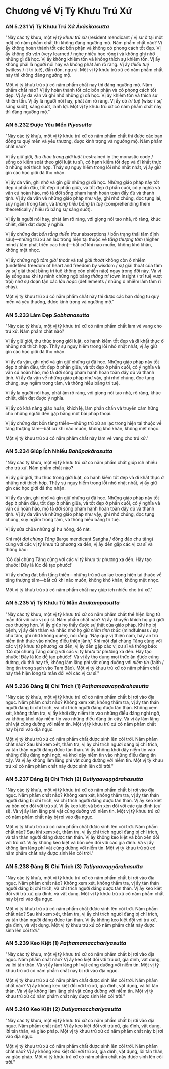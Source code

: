 # Chương về Vị Tỳ Khưu Trú Xứ

### AN 5.231 Vị Tỳ Khưu Trú Xứ *Āvāsikasutta*

"Này các tỳ khưu, một *vị tỳ khưu trú xứ* (resident mendicant / vị sư ở tại một nơi) có năm phẩm chất thì không đáng ngưỡng mộ.
Năm phẩm chất nào? Vị ấy không hoàn thành tốt các bổn phận và không có phong cách tốt đẹp. Vị ấy không *đa văn* (very learned / nghe nhiều học rộng) và không ghi nhớ những gì đã học. Vị ấy không khiêm tốn và không thích sự khiêm tốn. Vị ấy không phải là người nói hay và không phát âm rõ ràng. Vị ấy *thiểu tuệ* (witless / ít trí tuệ), đần độn, ngu si. Một vị tỳ khưu trú xứ có năm phẩm chất này thì không đáng ngưỡng mộ.

Một vị tỳ khưu trú xứ có năm phẩm chất này thì đáng ngưỡng mộ. Năm phẩm chất nào?
Vị ấy hoàn thành tốt các bổn phận và có phong cách tốt đẹp. Vị ấy đa văn và ghi nhớ những gì đã học. Vị ấy khiêm tốn và thích sự khiêm tốn. Vị ấy là người nói hay, phát âm rõ ràng. Vị ấy có *trí tuệ* (wise / sự sáng suốt), sáng suốt, lanh lợi. Một vị tỳ khưu trú xứ có năm phẩm chất này thì đáng ngưỡng mộ."

<!--pg-->
### AN 5.232 Được Yêu Mến *Piyasutta*

"Này các tỳ khưu, một vị tỳ khưu trú xứ có năm phẩm chất thì được các bạn đồng tu quý mến và yêu thương, được kính trọng và ngưỡng mộ. Năm phẩm chất nào?

Vị ấy giữ giới, *thu thúc trong giới luật* (restrained in the monastic code / sống có kiểm soát theo giới luật tu sĩ), có hạnh kiểm tốt đẹp và đi khất thực ở những nơi thích hợp. Thấy sự nguy hiểm trong lỗi nhỏ nhặt nhất, vị ấy giữ gìn các học giới đã thọ nhận.

Vị ấy đa văn, ghi nhớ và gìn giữ những gì đã học. Những giáo pháp này tốt đẹp ở phần đầu, tốt đẹp ở phần giữa, và tốt đẹp ở phần cuối, có ý nghĩa và văn cú hoàn hảo, mô tả đời sống phạm hạnh hoàn toàn đầy đủ và thanh tịnh. Vị ấy đa văn về những giáo pháp như vậy, ghi nhớ chúng, đọc tụng lại, suy ngẫm trong tâm, và *thông hiểu bằng trí tuệ* (comprehending them theoretically / hiểu rõ bằng sự sáng suốt).

Vị ấy là người nói hay, phát âm rõ ràng, với giọng nói tao nhã, rõ ràng, khúc chiết, diễn đạt được ý nghĩa.

Vị ấy chứng đạt *bốn tầng thiền* (four absorptions / bốn trạng thái tâm định sâu)—những trú xứ an lạc trong hiện tại thuộc về *tăng thượng tâm* (higher mind / tâm phát triển cao hơn)—bất cứ khi nào muốn, không khó khăn, không mệt nhọc.

Vị ấy chứng ngộ *tâm giải thoát* và *tuệ giải thoát* không còn ô nhiễm (undefiled freedom of heart and freedom by wisdom / sự giải thoát của tâm và sự giải thoát bằng trí tuệ không còn phiền não) ngay trong đời này. Và vị ấy sống sau khi tự mình chứng ngộ bằng *thắng trí* (own insight / trí tuệ vượt trội) nhờ sự đoạn tận các *lậu hoặc* (defilements / những ô nhiễm làm tâm rỉ chảy).

Một vị tỳ khưu trú xứ có năm phẩm chất này thì được các bạn đồng tu quý mến và yêu thương, được kính trọng và ngưỡng mộ."

<!--pg-->
### AN 5.233 Làm Đẹp *Sobhanasutta*

"Này các tỳ khưu, một vị tỳ khưu trú xứ có năm phẩm chất làm vẻ vang cho trú xứ. Năm phẩm chất nào?

Vị ấy giữ giới, thu thúc trong giới luật, có hạnh kiểm tốt đẹp và đi khất thực ở những nơi thích hợp. Thấy sự nguy hiểm trong lỗi nhỏ nhặt nhất, vị ấy giữ gìn các học giới đã thọ nhận.

Vị ấy đa văn, ghi nhớ và gìn giữ những gì đã học. Những giáo pháp này tốt đẹp ở phần đầu, tốt đẹp ở phần giữa, và tốt đẹp ở phần cuối, có ý nghĩa và văn cú hoàn hảo, mô tả đời sống phạm hạnh hoàn toàn đầy đủ và thanh tịnh. Vị ấy đa văn về những giáo pháp như vậy, ghi nhớ chúng, đọc tụng chúng, suy ngẫm trong tâm, và thông hiểu bằng trí tuệ.

Vị ấy là người nói hay, phát âm rõ ràng, với giọng nói tao nhã, rõ ràng, khúc chiết, diễn đạt được ý nghĩa.

Vị ấy có khả năng giáo huấn, khích lệ, làm phấn chấn và truyền cảm hứng cho những người đến gặp bằng một bài pháp thoại.

Vị ấy chứng đạt bốn tầng thiền—những trú xứ an lạc trong hiện tại thuộc về tăng thượng tâm—bất cứ khi nào muốn, không khó khăn, không mệt nhọc.

Một vị tỳ khưu trú xứ có năm phẩm chất này làm vẻ vang cho trú xứ."

<!--pg-->
### AN 5.234 Giúp Ích Nhiều *Bahūpakārasutta*

"Này các tỳ khưu, một vị tỳ khưu trú xứ có năm phẩm chất giúp ích nhiều cho trú xứ. Năm phẩm chất nào?

Vị ấy giữ giới, thu thúc trong giới luật, có hạnh kiểm tốt đẹp và đi khất thực ở những nơi thích hợp. Thấy sự nguy hiểm trong lỗi nhỏ nhặt nhất, vị ấy giữ gìn các học giới đã thọ nhận.

Vị ấy đa văn, ghi nhớ và gìn giữ những gì đã học. Những giáo pháp này tốt đẹp ở phần đầu, tốt đẹp ở phần giữa, và tốt đẹp ở phần cuối, có ý nghĩa và văn cú hoàn hảo, mô tả đời sống phạm hạnh hoàn toàn đầy đủ và thanh tịnh. Vị ấy đa văn về những giáo pháp như vậy, ghi nhớ chúng, đọc tụng chúng, suy ngẫm trong tâm, và thông hiểu bằng trí tuệ.

Vị ấy sửa chữa những gì hư hỏng, đổ nát.

Khi một *đại chúng Tăng* (large mendicant Saṅgha / đông đảo chư tăng) cùng với các vị tỳ khưu từ phương xa đến, vị ấy đến gặp các vị cư sĩ và thông báo:

'Có đại chúng Tăng cùng với các vị tỳ khưu từ phương xa đến. Hãy tạo phước! Đây là lúc để tạo phước!'

Vị ấy chứng đạt bốn tầng thiền—những trú xứ an lạc trong hiện tại thuộc về tăng thượng tâm—bất cứ khi nào muốn, không khó khăn, không mệt nhọc.

Một vị tỳ khưu trú xứ có năm phẩm chất này giúp ích nhiều cho trú xứ."

<!--pg-->
### AN 5.235 Vị Tỳ Khưu Từ Mẫn *Anukampasutta*

"Này các tỳ khưu, một vị tỳ khưu trú xứ có năm phẩm chất thể hiện lòng từ mẫn đối với các vị cư sĩ. Năm phẩm chất nào? Vị ấy khuyến khích họ giữ giới cao thượng hơn. Vị ấy giúp họ thấy được sự thật của giáo pháp. Khi họ bị bệnh, vị ấy đến thăm và nhắc nhở họ giữ *niềm tỉnh thức* (mindfulness / sự chú tâm, ghi nhớ không quên), nói rằng: 'Này quý vị thiện nam, hãy an trú niềm tỉnh thức vào những điều thiện lành.' Khi một đại chúng Tăng cùng với các vị tỳ khưu từ phương xa đến, vị ấy đến gặp các vị cư sĩ và thông báo: 'Có đại chúng Tăng cùng với các vị tỳ khưu từ phương xa đến. Hãy tạo phước! Đây là lúc để tạo phước!' Và vị ấy thọ dụng mọi thức ăn được cúng dường, dù thô hay tế, không làm lãng phí vật cúng dường với *niềm tin* (faith / lòng tin trong sạch vào Tam Bảo). Một vị tỳ khưu trú xứ có năm phẩm chất này thể hiện lòng từ mẫn đối với các vị cư sĩ."

<!--pg-->
### AN 5.236 Đáng Bị Chỉ Trích (1) *Paṭhamaavaṇṇārahasutta*

"Này các tỳ khưu, một vị tỳ khưu trú xứ có năm phẩm chất bị rơi vào địa ngục. Năm phẩm chất nào? Không xem xét, không thẩm tra, vị ấy tán thán người đáng bị chỉ trích, và chỉ trích người đáng được tán thán. Không xem xét, không thẩm tra, vị ấy khơi dậy niềm tin vào những điều đáng nghi ngờ, và không khơi dậy niềm tin vào những điều đáng tin cậy. Và vị ấy làm lãng phí vật cúng dường với niềm tin. Một vị tỳ khưu trú xứ có năm phẩm chất này bị rơi vào địa ngục.

Một vị tỳ khưu trú xứ có năm phẩm chất được sinh lên cõi trời. Năm phẩm chất nào? Sau khi xem xét, thẩm tra, vị ấy chỉ trích người đáng bị chỉ trích, và tán thán người đáng được tán thán. Vị ấy không khơi dậy niềm tin vào những điều đáng nghi ngờ, và khơi dậy niềm tin vào những điều đáng tin cậy. Và vị ấy không làm lãng phí vật cúng dường với niềm tin. Một vị tỳ khưu trú xứ có năm phẩm chất này được sinh lên cõi trời."

<!--pg-->
### AN 5.237 Đáng Bị Chỉ Trích (2) *Dutiyaavaṇṇārahasutta*

"Này các tỳ khưu, một vị tỳ khưu trú xứ có năm phẩm chất bị rơi vào địa ngục. Năm phẩm chất nào? Không xem xét, không thẩm tra, vị ấy tán thán người đáng bị chỉ trích, và chỉ trích người đáng được tán thán. Vị ấy keo kiệt và bỏn xẻn đối với trú xứ. Vị ấy keo kiệt và bỏn xẻn đối với các gia đình (cư sĩ). Và vị ấy làm lãng phí vật cúng dường với niềm tin. Một vị tỳ khưu trú xứ có năm phẩm chất này bị rơi vào địa ngục.

Một vị tỳ khưu trú xứ có năm phẩm chất được sinh lên cõi trời. Năm phẩm chất nào? Sau khi xem xét, thẩm tra, vị ấy chỉ trích người đáng bị chỉ trích, và tán thán người đáng được tán thán. Vị ấy không keo kiệt và bỏn xẻn đối với trú xứ. Vị ấy không keo kiệt và bỏn xẻn đối với các gia đình. Và vị ấy không làm lãng phí vật cúng dường với niềm tin. Một vị tỳ khưu trú xứ có năm phẩm chất này được sinh lên cõi trời."

<!--pg-->
### AN 5.238 Đáng Bị Chỉ Trích (3) *Tatiyaavaṇṇārahasutta*

"Này các tỳ khưu, một vị tỳ khưu trú xứ có năm phẩm chất bị rơi vào địa ngục. Năm phẩm chất nào? Không xem xét, không thẩm tra, vị ấy tán thán người đáng bị chỉ trích, và chỉ trích người đáng được tán thán. Vị ấy keo kiệt đối với trú xứ, gia đình, và vật dụng. Một vị tỳ khưu trú xứ có năm phẩm chất này bị rơi vào địa ngục.

Một vị tỳ khưu trú xứ có năm phẩm chất được sinh lên cõi trời. Năm phẩm chất nào? Sau khi xem xét, thẩm tra, vị ấy chỉ trích người đáng bị chỉ trích, và tán thán người đáng được tán thán. Vị ấy không keo kiệt đối với trú xứ, gia đình, và vật dụng. Một vị tỳ khưu trú xứ có năm phẩm chất này được sinh lên cõi trời."

<!--pg-->
### AN 5.239 Keo Kiệt (1) *Paṭhamamacchariyasutta*

"Này các tỳ khưu, một vị tỳ khưu trú xứ có năm phẩm chất bị rơi vào địa ngục. Năm phẩm chất nào? Vị ấy keo kiệt đối với trú xứ, gia đình, vật dụng, và lời tán thán. Và vị ấy làm lãng phí vật cúng dường với niềm tin. Một vị tỳ khưu trú xứ có năm phẩm chất này bị rơi vào địa ngục.

Một vị tỳ khưu trú xứ có năm phẩm chất được sinh lên cõi trời. Năm phẩm chất nào? Vị ấy không keo kiệt đối với trú xứ, gia đình, vật dụng, và lời tán thán. Và vị ấy không làm lãng phí vật cúng dường với niềm tin. Một vị tỳ khưu trú xứ có năm phẩm chất này được sinh lên cõi trời."

<!--pg-->
### AN 5.240 Keo Kiệt (2) *Dutiyamacchariyasutta*

"Này các tỳ khưu, một vị tỳ khưu trú xứ có năm phẩm chất bị rơi vào địa ngục. Năm phẩm chất nào? Vị ấy keo kiệt đối với trú xứ, gia đình, vật dụng, lời tán thán, và giáo pháp. Một vị tỳ khưu trú xứ có năm phẩm chất này bị rơi vào địa ngục.

Một vị tỳ khưu trú xứ có năm phẩm chất được sinh lên cõi trời. Năm phẩm chất nào? Vị ấy không keo kiệt đối với trú xứ, gia đình, vật dụng, lời tán thán, và giáo pháp. Một vị tỳ khưu trú xứ có năm phẩm chất này được sinh lên cõi trời."